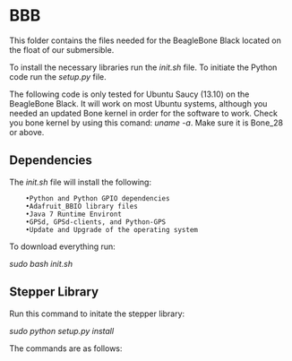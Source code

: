 BBB
===================================

This folder contains the files needed for the BeagleBone Black located on the float of our submersible. 

To install the necessary libraries run the _init.sh_ file. To initiate the Python code run the _setup.py_ file. 

The following code is only tested for Ubuntu Saucy (13.10) on the BeagleBone Black. It will work on most Ubuntu systems, although you needed an updated Bone kernel in order for the software to work. Check you bone kernel by using this comand: _uname -a_. Make sure it is Bone_28 or above. 


Dependencies
----------------------------------

The _init.sh_ file will install the following:
	
		•Python and Python GPIO dependencies
		•Adafruit_BBIO library files
		•Java 7 Runtime Environt
		•GPSd, GPSd-clients, and Python-GPS
		•Update and Upgrade of the operating system

To download everything run:

_sudo bash init.sh_



Stepper Library
-----------------------------------

Run this command to initate the stepper library:

_sudo python setup.py install_

The commands are as follows:
